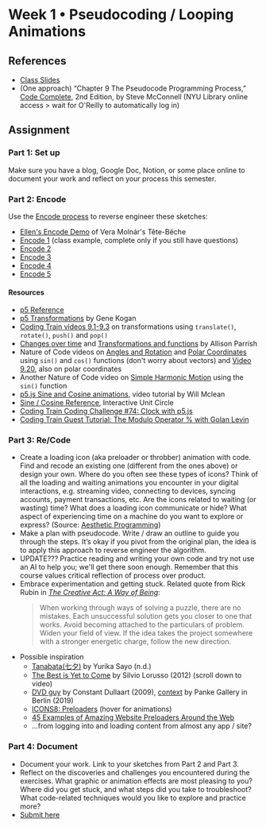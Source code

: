 # Week 1 • Pseudocoding / Looping Animations

## References

- [Class
  Slides](https://drive.google.com/drive/folders/1HC5g1BO8moptbtgz-JwVVv9DldnW3Q_U?usp=sharing)
- (One approach) “Chapter 9 The Pseudocode Programming Process,” [Code
  Complete](https://bobcat.library.nyu.edu/primo-explore/fulldisplay?docid=nyu_aleph005835845&context=L&vid=NYU&lang=en_US&search_scope=all&adaptor=Local%20Search%20Engine&isFrbr=true&tab=all&query=any,contains,code%20complete&sortby=date&facet=frbrgroupid,include,1147872474&offset=0),
  2nd Edition, by Steve McConnell (NYU Library online access > wait for O'Reilly
  to automatically log in)

## Assignment

### Part 1: Set up

Make sure you have a blog, Google Doc, Notion, or some place online to document your work and reflect on your process this semester.

### Part 2: Encode

Use the [Encode
process](https://github.com/ellennickles/code-your-way-s25/blob/main/encode.md)
to reverse engineer these sketches:

- [Ellen's Encode Demo](https://editor.p5js.org/enickles/sketches/ip_x0ihpB) of
  Vera Molnár's Tête-Bêche
- [Encode 1](https://editor.p5js.org/enickles/full/SVWlPsd4N) (class example,
  complete only if you still have questions)
- [Encode 2](https://editor.p5js.org/enickles/full/MmeQGtwMD)
- [Encode 3](https://editor.p5js.org/enickles/full/Vdbb10E_x)
- [Encode 4](https://editor.p5js.org/enickles/full/Ia5UitZe-)
- [Encode 5](https://editor.p5js.org/enickles/full/2pj-IIxtr)

#### Resources

- [p5 Reference](https://p5js.org/reference/)
- [p5 Transformations](https://genekogan.com/code/p5js-transformations) by Gene
  Kogan
- [Coding Train videos
  9.1-9.3](https://www.youtube.com/watch?v=o9sgjuh-CBM&list=PLRqwX-V7Uu6ZmA-d3D0iFIvgrB5_7kB8H)
  on transformations using `translate()`, `rotate()`, `push()` and `pop()`
- [Changes over
  time](https://creative-coding.decontextualize.com/changes-over-time/) and
  [Transformations and
  functions](https://creative-coding.decontextualize.com/transformations-and-functions/)
  by Allison Parrish
- Nature of Code videos on [Angles and
  Rotation](https://thecodingtrain.com/tracks/the-nature-of-code-2/noc/3-angles/1-angles-and-rotation)
  and [Polar
  Coordinates](https://thecodingtrain.com/tracks/the-nature-of-code-2/noc/3-angles/4-polar-coordinates)
  using `sin()` and `cos()` functions (don't worry about vectors) and [Video
  9.20](https://www.youtube.com/watch?v=N633bLi_YCw), also on polar coordinates
- Another Nature of Code video on [Simple Harmonic
  Motion](https://thecodingtrain.com/tracks/the-nature-of-code-2/noc/3-angles/5-harmonic-motion)
  using the `sin()` function
- [p5.js Sine and Cosine
  animations](https://www.youtube.com/watch?v=qWIcAWYm-aU), video tutorial by
  Will Mclean
- [Sine / Cosine
  Reference](https://www.mathsisfun.com/algebra/trig-interactive-unit-circle.html),
  Interactive Unit Circle
- [Coding Train Coding Challenge #74: Clock with
  p5.js](https://www.youtube.com/watch?v=E4RyStef-gY)
- [Coding Train Guest Tutorial: The Modulo Operator % with Golan
  Levin](https://www.youtube.com/watch?v=r5Iy3v1co0A)

### Part 3: Re/Code

- Create a loading icon (aka preloader or throbber) animation with code. Find
  and recode an existing one (different from the ones above) or design your own.
  Where do you often see these types of icons? Think of all the loading and
  waiting animations you encounter in your digital interactions, e.g. streaming
  video, connecting to devices, syncing accounts, payment transactions, etc. Are
  the icons related to waiting (or wasting) time? What does a loading icon
  communicate or hide? What aspect of experiencing time on a machine do you want
  to explore or express? (Source: [Aesthetic
  Programming](https://aesthetic-programming.net/))
- Make a plan with pseudocode. Write / draw an outline to guide you through the
  steps. It’s okay if you pivot from the original plan, the idea is to apply
  this approach to reverse engineer the algorithm.
- UPDATE??? Practice reading and writing your own code and try not use an AI to help you;
  we'll get there soon enough. Remember that this course values critical
  reflection of process over product.
- Embrace experimentation and getting stuck. Related quote from Rick Rubin in
  *[The Creative Act: A Way of
  Being](https://search.library.nyu.edu/permalink/01NYU_INST/1d6v258/alma990096038880107876)*:
  > When working through ways of solving a puzzle, there are no mistakes. Each
  unsuccessful solution gets you closer to one that works. Avoid becoming
  attached to the particulars of problem. Widen your field of view. If the idea
  takes the project somewhere with a stronger energetic charge, follow the new
  direction.
- Possible inspiration
  - [Tanabata(七夕)](https://openprocessing.org/sketch/926326) by Yurika Sayo
    (n.d.)
  - [The Best is Yet to
    Come](https://silviolorusso.com/work/the-best-is-yet-to-come/) by Silvio
    Lorusso (2012) (scroll down to video)
  - [DVD
    guy](https://www.youtube.com/playlist?list=PLCUGKK4FUkbMdnNii8qoRy9_tMvqE8XHB)
    by Constant Dullaart (2009),
    [context](http://www.upstreamgallery.nl/news/545/constant-dullaart-solo-show-nein-gag-at-panke-gallery-berlin)
    by Panke Gallery in Berlin (2019)
  - [ICONS8: Preloaders](https://icons8.com/preloaders/) (hover for animations)
  - [45 Examples of Amazing Website Preloaders Around the
    Web](https://htmlburger.com/blog/website-preloaders/)
  - …from logging into and loading content from almost any app / site?

### Part 4: Document

- Document your work. Link to your sketches from Part 2 and Part 3.
- Reflect on the discoveries and challenges you encountered during the
  exercises. What graphic or animation effects are most pleasing to you? Where
  did you get stuck, and what steps did you take to troubleshoot? What
  code-related techniques would you like to explore and practice more?
- [Submit here](https://forms.gle/CJZMpMpTeDxpvWv18)

